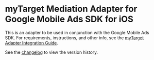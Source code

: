 # myTarget Mediation Adapter for Google Mobile Ads SDK for iOS

This is an adapter to be used in conjunction with the Google Mobile Ads SDK.
For requirements, instructions, and other info, see the
[myTarget Adapter Integration Guide](https://developers.google.com/admob/ios/mediation/mytarget).

See the [changelog](https://developers.google.com/admob/ios/mediation/mytarget#mytarget-ios-mediation-adapter-changelog)
to view the version history.
